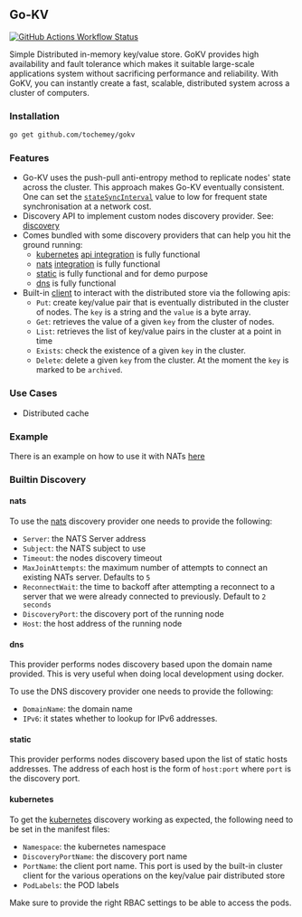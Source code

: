 ## Go-KV

[![GitHub Actions Workflow Status](https://img.shields.io/github/actions/workflow/status/Tochemey/gokv/build.yml)]((https://github.com/Tochemey/gokv/actions/workflows/build.yml))

Simple Distributed in-memory key/value store. GoKV provides high availability and fault tolerance which makes it suitable large-scale applications system without sacrificing performance and reliability. 
With GoKV, you can instantly create a fast, scalable, distributed system  across a cluster of computers. 

### Installation

```bash
go get github.com/tochemey/gokv
```

### Features

- Go-KV uses the push-pull anti-entropy method to replicate nodes' state across the cluster. This approach makes Go-KV eventually consistent.
  One can set the [`stateSyncInterval`](./cluster/config.go) value to low for frequent state synchronisation at a network cost. 
- Discovery API to implement custom nodes discovery provider. See: [discovery](./discovery/provider.go)
- Comes bundled with some discovery providers that can help you hit the ground running:
    - [kubernetes](https://kubernetes.io/docs/home/) [api integration](./discovery/kubernetes) is fully functional
    - [nats](https://nats.io/) [integration](./discovery/nats) is fully functional
    - [static](./discovery/static) is fully functional and for demo purpose
    - [dns](./discovery/dnssd) is fully functional
- Built-in [client](./cluster/client.go) to interact with the distributed store via the following apis:
    - `Put`: create key/value pair that is eventually distributed in the cluster of nodes. The `key` is a string and the `value` is a byte array.
    - `Get`: retrieves the value of a given `key` from the cluster of nodes.
    - `List`: retrieves the list of key/value pairs in the cluster at a point in time
    - `Exists`: check the existence of a given `key` in the cluster.
    - `Delete`: delete a given `key` from the cluster. At the moment the `key` is marked to be `archived`.

### Use Cases

- Distributed cache

### Example

There is an example on how to use it with NATs [here](./example/example.go)

### Builtin Discovery

#### nats

To use the [nats](https://nats.io/) discovery provider one needs to provide the following:

- `Server`: the NATS Server address
- `Subject`: the NATS subject to use
- `Timeout`: the nodes discovery timeout
- `MaxJoinAttempts`: the maximum number of attempts to connect an existing NATs server. Defaults to `5`
- `ReconnectWait`: the time to backoff after attempting a reconnect to a server that we were already connected to previously. Default to `2 seconds`
- `DiscoveryPort`: the discovery port of the running node
- `Host`: the host address of the running node

#### dns

This provider performs nodes discovery based upon the domain name provided. This is very useful when doing local development
using docker.

To use the DNS discovery provider one needs to provide the following:

- `DomainName`: the domain name
- `IPv6`: it states whether to lookup for IPv6 addresses.

#### static

This provider performs nodes discovery based upon the list of static hosts addresses.
The address of each host is the form of `host:port` where `port` is the discovery port.

#### kubernetes

To get the [kubernetes](https://kubernetes.io/docs/home/) discovery working as expected, the following need to be set in the manifest files:

- `Namespace`: the kubernetes namespace
- `DiscoveryPortName`: the discovery port name
- `PortName`: the client port name. This port is used by the built-in cluster client for the various operations on the key/value pair distributed store
- `PodLabels`: the POD labels

Make sure to provide the right RBAC settings to be able to access the pods.